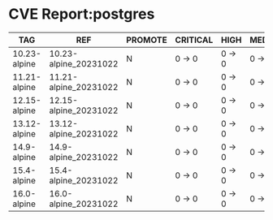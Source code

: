 # CVE Report:postgres
|     TAG      |          REF          | PROMOTE | CRITICAL |  HIGH  | MEDIUM |  LOW   | UNKNOWN |
|--------------|-----------------------|---------|----------|--------|--------|--------|---------|
| 10.23-alpine | 10.23-alpine_20231022 | N       | 0 -> 0   | 0 -> 0 | 0 -> 0 | 0 -> 0 | 0 -> 0  |
| 11.21-alpine | 11.21-alpine_20231022 | N       | 0 -> 0   | 0 -> 0 | 0 -> 0 | 0 -> 0 | 0 -> 0  |
| 12.15-alpine | 12.15-alpine_20231022 | N       | 0 -> 0   | 0 -> 0 | 0 -> 0 | 0 -> 0 | 0 -> 0  |
| 13.12-alpine | 13.12-alpine_20231022 | N       | 0 -> 0   | 0 -> 0 | 0 -> 0 | 0 -> 0 | 0 -> 0  |
| 14.9-alpine  | 14.9-alpine_20231022  | N       | 0 -> 0   | 0 -> 0 | 0 -> 0 | 0 -> 0 | 0 -> 0  |
| 15.4-alpine  | 15.4-alpine_20231022  | N       | 0 -> 0   | 0 -> 0 | 0 -> 0 | 0 -> 0 | 0 -> 0  |
| 16.0-alpine  | 16.0-alpine_20231022  | N       | 0 -> 0   | 0 -> 0 | 0 -> 0 | 0 -> 0 | 0 -> 0  |
